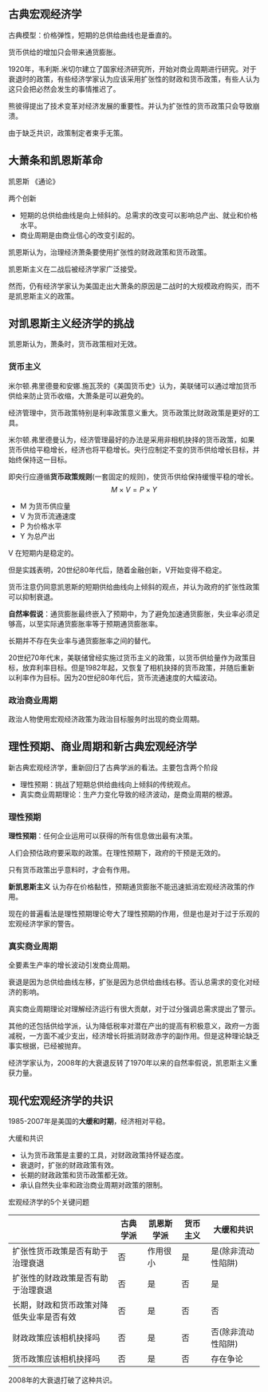 ## 古典宏观经济学

古典模型：价格弹性，短期的总供给曲线也是垂直的。

货币供给的增加只会带来通货膨胀。



1920年，韦利斯.米切尔建立了国家经济研究所，开始对商业周期进行研究。对于衰退时的政策，有些经济学家认为应该采用扩张性的财政和货币政策，有些人认为这只会把必然会发生的事情推迟了。

熊彼得提出了技术变革对经济发展的重要性。并认为扩张性的货币政策只会导致崩溃。

由于缺乏共识，政策制定者束手无策。



## 大萧条和凯恩斯革命

凯恩斯 《通论》

两个创新

+ 短期的总供给曲线是向上倾斜的。总需求的改变可以影响总产出、就业和价格水平。
+ 商业周期是由商业信心的改变引起的。

凯恩斯认为，治理经济萧条要使用扩张性的财政政策和货币政策。



凯恩斯主义在二战后被经济学家广泛接受。



然而，仍有经济学家认为美国走出大萧条的原因是二战时的大规模政府购买，而不是凯恩斯主义的政策。



## 对凯恩斯主义经济学的挑战

凯恩斯认为，萧条时，货币政策相对无效。



### 货币主义

米尔顿.弗里德曼和安娜.施瓦茨的《美国货币史》认为，美联储可以通过增加货币供给来防止货币收缩，大萧条是可以避免的。

经济管理中，货币政策特别是利率政策意义重大。货币政策比财政政策是更好的工具。



米尔顿.弗里德曼认为，经济管理最好的办法是采用非相机抉择的货币政策，如果货币供给平稳增长，经济也将平稳增长。央行应制定不变的货币供给增长目标，并始终保持这一目标。

即央行应遵循**货币政策规则**(一套固定的规则)，使货币供给保持缓慢平稳的增长。
$$
M \times V = P \times Y
$$

+ M 为货币供应量
+ V 为货币流通速度
+ P 为价格水平
+ Y 为总产出

V 在短期内是稳定的。



但是实践表明，20世纪80年代后，随着金融创新，V开始变得不稳定。



货币注意仍同意凯恩斯的短期供给曲线向上倾斜的观点，并认为政府的扩张性政策可以抑制衰退。



**自然率假说**：通货膨胀最终嵌入了预期中，为了避免加速通货膨胀，失业率必须足够高，以至实际通货膨胀率等于预期通货膨胀率。

长期并不存在失业率与通货膨胀率之间的替代。



20世纪70年代末，美联储曾经实施过货币主义的政策，以货币供给量作为政策目标，放弃利率目标。但是1982年起，又恢复了相机抉择的货币政策，并随后重新以利率作为目标。因为20世纪80年代后，货币流通速度的大幅波动。



### 政治商业周期



政治人物使用宏观经济政策为政治目标服务时出现的商业周期。



## 理性预期、商业周期和新古典宏观经济学



新古典宏观经济学，重新回归了古典学派的看法。主要包含两个阶段

+ 理性预期：挑战了短期总供给曲线向上倾斜的传统观点。
+ 真实商业周期理论：生产力变化导致的经济波动，是商业周期的根源。

### 理性预期

**理性预期**：任何企业运用可以获得的所有信息做出最有决策。

人们会预估政府要采取的政策。在理性预期下，政府的干预是无效的。

只有货币政策出乎意料时，才会有作用。



**新凯恩斯主义** 认为存在价格黏性，预期通货膨胀不能迅速抵消宏观经济政策的作用。



现在的普遍看法是理性预期理论夸大了理性预期的作用，但是也是对于过于乐观的宏观经济学家的警告。



### 真实商业周期

全要素生产率的增长波动引发商业周期。

衰退是因为总供给曲线左移，扩张是因为总供给曲线右移。否认总需求的变化对经济的影响。



真实商业周期理论对理解经济运行有很大贡献，对于过分强调总需求提出了警示。



其他的还包括供给学派，认为降低税率对潜在产出的提高有积极意义，政府一方面减税，一方面不减少支出，经济增长将抵消财政赤字的副作用。但是这种理论缺乏事实根据，已经被抛弃。



经济学家认为，2008年的大衰退反转了1970年以来的自然率假说，凯恩斯主义重获力量。





## 现代宏观经济学的共识

1985-2007年是美国的**大缓和时期**，经济相对平稳。

大缓和共识

+ 认为货币政策是主要的工具，对财政政策持怀疑态度。
+ 衰退时，扩张的财政政策有效。
+ 长期的财政政策和货币政策都无效。
+ 承认自然失业率和政治商业周期对政策的限制。

宏观经济学的5个关键问题

|                                          | 古典学派 | 凯恩斯学派 | 货币主义 | 大缓和共识         |
| ---------------------------------------- | -------- | ---------- | -------- | ------------------ |
| 扩张性货币政策是否有助于治理衰退         | 否       | 作用很小   | 是       | 是(除非流动性陷阱) |
| 扩张性的财政政策是否有助于治理衰退       | 否       | 是         | 否       | 是                 |
| 长期，财政和货币政策对降低失业率是否有效 | 否       | 是         | 否       | 否                 |
| 财政政策应该相机抉择吗                   | 否       | 是         | 否       | 否(除非流动性陷阱) |
| 货币政策应该相机抉择吗                   | 否       | 是         | 否       | 存在争论           |

2008年的大衰退打破了这种共识。




